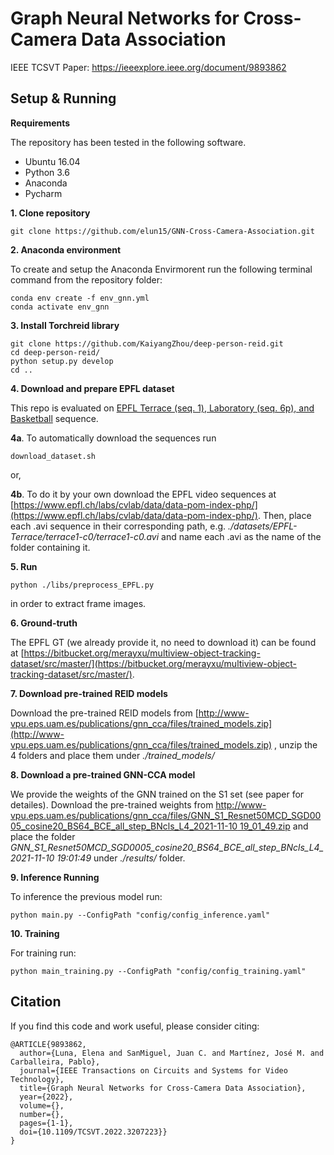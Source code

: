 


# Graph Neural Networks for Cross-Camera Data Association

IEEE TCSVT Paper:  https://ieeexplore.ieee.org/document/9893862

## Setup & Running
**Requirements**

The repository has been tested in the following software.
* Ubuntu 16.04
* Python 3.6
* Anaconda
* Pycharm

**1. Clone repository**

```
git clone https://github.com/elun15/GNN-Cross-Camera-Association.git
```

**2. Anaconda environment**

To create and setup the Anaconda Envirmorent run the following terminal command from the repository folder:
```
conda env create -f env_gnn.yml
conda activate env_gnn
```
**3. Install Torchreid library**


    git clone https://github.com/KaiyangZhou/deep-person-reid.git
    cd deep-person-reid/
    python setup.py develop
    cd ..
        


**4. Download and prepare EPFL dataset**

This repo is evaluated on <u>EPFL Terrace (seq. 1), Laboratory (seq. 6p), and Basketball</u> sequence.

**4a**. To automatically download the sequences run
```
download_dataset.sh
```
or,

 **4b**. To do it by your own download the EPFL video sequences at  [https://www.epfl.ch/labs/cvlab/data/data-pom-index-php/](https://www.epfl.ch/labs/cvlab/data/data-pom-index-php/). Then, place each .avi sequence in their corresponding path, e.g. *./datasets/EPFL-Terrace/terrace1-c0/terrace1-c0.avi* and name each .avi as the name of the folder containing it.
 
**5. Run** 
```
python ./libs/preprocess_EPFL.py
```
 in order to extract frame images. 

**6. Ground-truth** 

 The EPFL GT (we already provide it, no need to download it)  can be found at [https://bitbucket.org/merayxu/multiview-object-tracking-dataset/src/master/](https://bitbucket.org/merayxu/multiview-object-tracking-dataset/src/master/). 


**7. Download pre-trained REID models**

  Download the pre-trained REID models from [http://www-vpu.eps.uam.es/publications/gnn_cca/files/trained_models.zip](http://www-vpu.eps.uam.es/publications/gnn_cca/files/trained_models.zip)  , unzip the 4 folders and place them under *./trained_models/*

**8. Download  a pre-trained GNN-CCA model**

We provide the weights of the GNN trained on the S1 set (see paper for detailes).
Download the pre-trained weights from [http://www-vpu.eps.uam.es/publications/gnn_cca/files/GNN_S1_Resnet50MCD_SGD0005_cosine20_BS64_BCE_all_step_BNcls_L4_2021-11-10 19_01_49.zip](http://www-vpu.eps.uam.es/publications/gnn_cca/files/GNN_S1_Resnet50MCD_SGD0005_cosine20_BS64_BCE_all_step_BNcls_L4_2021-11-10%2019_01_49.zip)	 and place the folder *GNN_S1_Resnet50MCD_SGD0005_cosine20_BS64_BCE_all_step_BNcls_L4_2021-11-10 19:01:49* under *./results/* folder.

**9. Inference Running**

To inference the previous model run:
```
python main.py --ConfigPath "config/config_inference.yaml"
```
**10. Training**

For training run:
```
python main_training.py --ConfigPath "config/config_training.yaml"
```


## Citation

If you find this code and work useful, please consider citing:
```
@ARTICLE{9893862,
  author={Luna, Elena and SanMiguel, Juan C. and Martínez, José M. and Carballeira, Pablo},
  journal={IEEE Transactions on Circuits and Systems for Video Technology}, 
  title={Graph Neural Networks for Cross-Camera Data Association}, 
  year={2022},
  volume={},
  number={},
  pages={1-1},
  doi={10.1109/TCSVT.2022.3207223}}
}
```

